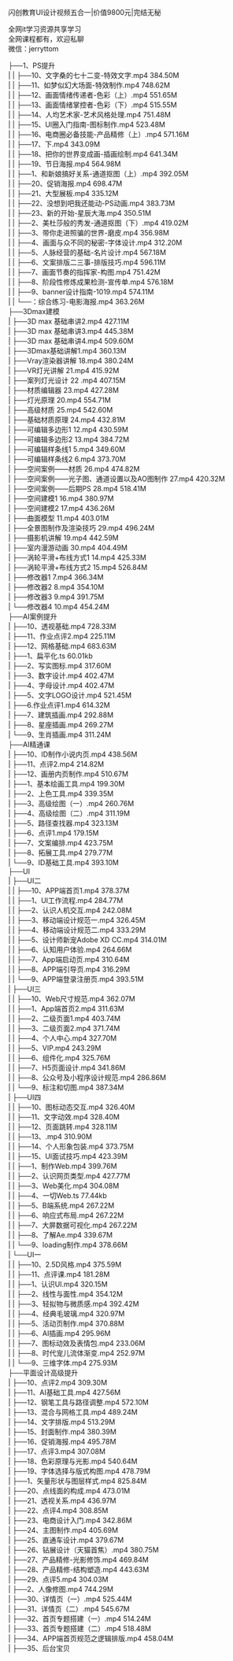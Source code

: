 闪创教育UI设计视频五合一|价值9800元|完结无秘

全网it学习资源共享学习<br>全网课程都有，欢迎私聊<br>微信：jerryttom<br>

├──1、PS提升<br> | | ├──10、文字桑的七十二变-特效文字.mp4 384.50M<br> | | ├──11、如梦似幻大场面-特效制作.mp4 748.62M<br> | | ├──12、画面情绪传递者-色彩（上）.mp4 551.65M<br> | | ├──13、画面情绪掌控者-色彩（下）.mp4 515.55M<br> | | ├──14、人均艺术家-艺术风格处理.mp4 751.48M<br> | | ├──15、UI圈入门指南-图标制作.mp4 523.48M<br> | | ├──16、电商圈必备技能-产品精修（上）.mp4 571.16M<br> | | ├──17、下.mp4 343.09M<br> | | ├──18、把你的世界变成画-插画绘制.mp4 641.34M<br> | | ├──19、节日海报.mp4 564.98M<br> | | ├──1、和新娘搞好关系-通道抠图（上）.mp4 392.05M<br> | | ├──20、促销海报.mp4 698.47M<br> | | ├──21、大型展板.mp4 335.12M<br> | | ├──22、没想到吧我还能动-PS动画.mp4 383.73M<br> | | ├──23、新的开始-星辰大海.mp4 350.51M<br> | | ├──2、美杜莎般的秀发-通道抠图（下）.mp4 419.02M<br> | | ├──3、带你走进照骗的世界-磨皮.mp4 356.98M<br> | | ├──4、画面与众不同的秘密-字体设计.mp4 312.20M<br> | | ├──5、人脉经营的基础-名片设计.mp4 567.18M<br> | | ├──6、文案排版二三事-排版技巧.mp4 596.11M<br> | | ├──7、画面节奏的指挥家-构图.mp4 751.42M<br> | | ├──8、阶段性修炼成果检测-宣传单.mp4 576.18M<br> | | ├──9、banner设计指南-1019.mp4 574.11M<br> | | └──：综合练习-电影海报.mp4 363.26M<br> ├──3Dmax建模<br> | ├──3D max 基础串讲2.mp4 427.11M<br> | ├──3D max 基础串讲3.mp4 445.38M<br> | ├──3D max 基础串讲4.mp4 509.60M<br> | ├──3Dmax基础讲解1.mp4 360.13M<br> | ├──Vray渲染器讲解 18.mp4 380.24M<br> | ├──VR灯光讲解 21.mp4 415.92M<br> | ├──案列灯光设计 22 .mp4 407.15M<br> | ├──材质编辑器 23.mp4 427.28M<br> | ├──灯光原理 20.mp4 554.71M<br> | ├──高级材质 25.mp4 542.60M<br> | ├──基础材质原理 24.mp4 432.81M<br> | ├──可编辑多边形1 12.mp4 430.59M<br> | ├──可编辑多边形2 13.mp4 384.72M<br> | ├──可编辑样条线1 5.mp4 349.60M<br> | ├──可编辑样条线2 6.mp4 373.70M<br> | ├──空间案例——材质 26.mp4 474.82M<br> | ├──空间案例——光子图、通道设置以及AO图制作 27.mp4 420.32M<br> | ├──空间案例——后期PS 28.mp4 518.41M<br> | ├──空间建模1 16.mp4 380.97M<br> | ├──空间建模2 17.mp4 436.26M<br> | ├──曲面模型 11.mp4 403.01M<br> | ├──全景图制作及渲染技巧 29.mp4 496.24M<br> | ├──摄影机讲解 19.mp4 442.59M<br> | ├──室内漫游动画 30.mp4 404.49M<br> | ├──涡轮平滑+布线方式1 14.mp4 425.33M<br> | ├──涡轮平滑+布线方式2 15.mp4 526.84M<br> | ├──修改器1 7.mp4 366.34M<br> | ├──修改器2 8.mp4 354.10M<br> | ├──修改器3 9.mp4 391.75M<br> | └──修改器4 10.mp4 454.24M<br> ├──AI案例提升<br> | ├──10、透视基础.mp4 728.33M<br> | ├──11、作业点评2.mp4 225.11M<br> | ├──12、网格基础.mp4 683.63M<br> | ├──1、扁平化.ts 60.01kb<br> | ├──2、写实图标.mp4 317.60M<br> | ├──3、数字设计.mp4 402.47M<br> | ├──4、字母设计.mp4 402.47M<br> | ├──5、文字LOGO设计.mp4 521.45M<br> | ├──6.作业点评1.mp4 614.32M<br> | ├──7、建筑插画.mp4 292.88M<br> | ├──8、星座插画.mp4 269.27M<br> | └──9、生肖插画.mp4 311.24M<br> ├──AI精通课<br> | ├──10、ID制作小说内页.mp4 438.56M<br> | ├──11、点评2.mp4 214.82M<br> | ├──12、画册内页制作.mp4 510.67M<br> | ├──1、基本绘画工具.mp4 199.30M<br> | ├──2、上色工具.mp4 339.35M<br> | ├──3、高级绘图（一）.mp4 260.76M<br> | ├──4、高级绘图（二）.mp4 311.19M<br> | ├──5、路径查找器.mp4 323.13M<br> | ├──6、点评1.mp4 179.15M<br> | ├──7、文案编排.mp4 423.75M<br> | ├──8、拓展工具.mp4 279.77M<br> | └──9、ID基础工具.mp4 393.10M<br> ├──UI<br> | ├──UI二<br> | | ├──10、APP端首页1.mp4 378.37M<br> | | ├──1、UI工作流程.mp4 284.77M<br> | | ├──2、认识人机交互.mp4 242.08M<br> | | ├──3、移动端设计规范一.mp4 326.45M<br> | | ├──4、移动端设计规范二.mp4 333.29M<br> | | ├──5、设计师新宠Adobe XD CC.mp4 314.01M<br> | | ├──6、认知用户体验.mp4 264.66M<br> | | ├──7、App端启动页.mp4 310.64M<br> | | ├──8、APP端引导页.mp4 316.29M<br> | | └──9、APP端登录注册页.mp4 393.51M<br> | ├──UI三<br> | | ├──10、Web尺寸规范.mp4 362.07M<br> | | ├──1、App端首页2.mp4 311.63M<br> | | ├──2、二级页面1.mp4 403.74M<br> | | ├──3、二级页面2.mp4 371.74M<br> | | ├──4、个人中心.mp4 327.70M<br> | | ├──5、VIP.mp4 243.29M<br> | | ├──6、组件化.mp4 325.76M<br> | | ├──7、H5页面设计.mp4 341.86M<br> | | ├──8、公众号及小程序设计规范.mp4 286.86M<br> | | └──9、标注和切图.mp4 387.34M<br> | ├──UI四<br> | | ├──10、图标动态交互.mp4 326.40M<br> | | ├──11、文字动效.mp4 328.40M<br> | | ├──12、页面跳转.mp4 328.11M<br> | | ├──13、.mp4 310.90M<br> | | ├──14、个人形象包装.mp4 373.75M<br> | | ├──15、UI面试技巧.mp4 423.39M<br> | | ├──1、制作Web.mp4 399.76M<br> | | ├──2、认识网页类型.mp4 427.77M<br> | | ├──3、Web美化.mp4 304.08M<br> | | ├──4、一切Web.ts 77.44kb<br> | | ├──5、B端系统.mp4 267.22M<br> | | ├──6、响应式布局.mp4 267.22M<br> | | ├──7、大屏数据可视化.mp4 267.22M<br> | | ├──8、了解Ae.mp4 339.67M<br> | | └──9、loading制作.mp4 378.66M<br> | └──UI一<br> | | ├──10、2.5D风格.mp4 375.59M<br> | | ├──11、点评课.mp4 181.28M<br> | | ├──1、认识UI.mp4 320.15M<br> | | ├──2、线性与面性.mp4 354.12M<br> | | ├──3、轻拟物与微质感.mp4 392.42M<br> | | ├──4、经典毛玻璃.mp4 320.97M<br> | | ├──5、活动页制作.mp4 370.88M<br> | | ├──6、AI插画.mp4 295.96M<br> | | ├──7、图标动效及表情包.mp4 233.06M<br> | | ├──8、时代宠儿流体渐变.mp4 252.97M<br> | | └──9、三维字体.mp4 275.93M<br> ├──平面设计高级提升<br> | ├──10、点评2.mp4 309.30M<br> | ├──11、AI基础工具.mp4 427.56M<br> | ├──12、钢笔工具与路径调整.mp4 572.10M<br> | ├──13、混合与网格工具.mp4 489.24M<br> | ├──14、文字排版.mp4 513.29M<br> | ├──15、封面制作.mp4 380.39M<br> | ├──16、促销海报.mp4 495.78M<br> | ├──17、点评3.mp4 307.08M<br> | ├──18、色彩原理与光影.mp4 540.64M<br> | ├──19、字体选择与版式构图.mp4 478.79M<br> | ├──1、矢量形状与图层样式.mp4 825.84M<br> | ├──20、点线面的构成.mp4 473.01M<br> | ├──21、透视关系.mp4 436.97M<br> | ├──22、点评4.mp4 308.85M<br> | ├──23、电商设计入门.mp4 342.86M<br> | ├──24、主图制作.mp4 405.69M<br> | ├──25、直通车设计.mp4 379.67M<br> | ├──26、钻展设计（天猫首焦）.mp4 380.75M<br> | ├──27、产品精修-光影修饰.mp4 469.84M<br> | ├──28、产品精修-结构塑造.mp4 443.63M<br> | ├──29、点评5.mp4 304.03M<br> | ├──2、人像修图.mp4 744.29M<br> | ├──30、详情页（一）.mp4 525.44M<br> | ├──31、详情页（二）.mp4 545.67M<br> | ├──32、首页专题搭建（一）.mp4 514.24M<br> | ├──33、首页专题搭建（二）.mp4 518.48M<br> | ├──34、APP端首页规范之逻辑排版.mp4 458.04M<br> | ├──35、后台宝贝